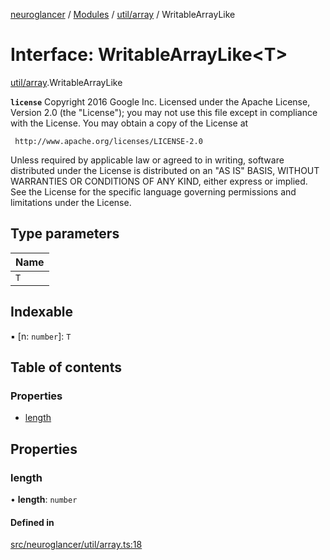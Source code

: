 [neuroglancer](../README.md) / [Modules](../modules.md) / [util/array](../modules/util_array.md) / WritableArrayLike

# Interface: WritableArrayLike<T\>

[util/array](../modules/util_array.md).WritableArrayLike

**`license`**
Copyright 2016 Google Inc.
Licensed under the Apache License, Version 2.0 (the "License");
you may not use this file except in compliance with the License.
You may obtain a copy of the License at

     http://www.apache.org/licenses/LICENSE-2.0

Unless required by applicable law or agreed to in writing, software
distributed under the License is distributed on an "AS IS" BASIS,
WITHOUT WARRANTIES OR CONDITIONS OF ANY KIND, either express or implied.
See the License for the specific language governing permissions and
limitations under the License.

## Type parameters

| Name |
| :------ |
| `T` |

## Indexable

▪ [n: `number`]: `T`

## Table of contents

### Properties

- [length](util_array.WritableArrayLike.md#length)

## Properties

### length

• **length**: `number`

#### Defined in

[src/neuroglancer/util/array.ts:18](https://github.com/ActiveBrainAtlas2/neuroglancer/blob/1beb5d34/src/neuroglancer/util/array.ts#L18)

